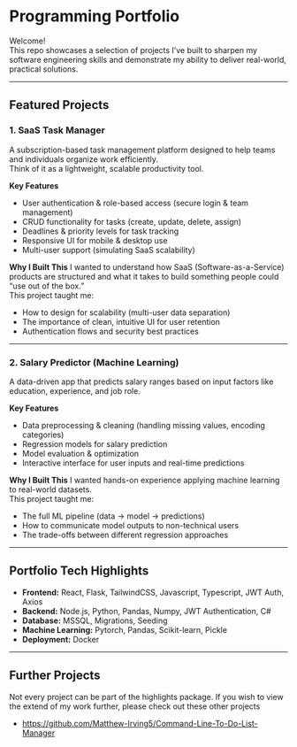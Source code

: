 # Programming Portfolio

Welcome!  
This repo showcases a selection of projects I’ve built to sharpen my software engineering skills and demonstrate my ability to deliver real-world, practical solutions.

---

## Featured Projects

### 1. SaaS Task Manager
A subscription-based task management platform designed to help teams and individuals organize work efficiently.  
Think of it as a lightweight, scalable productivity tool.

**Key Features**
- User authentication & role-based access (secure login & team management)
- CRUD functionality for tasks (create, update, delete, assign)
- Deadlines & priority levels for task tracking
- Responsive UI for mobile & desktop use
- Multi-user support (simulating SaaS scalability)

**Why I Built This**
I wanted to understand how SaaS (Software-as-a-Service) products are structured and what it takes to build something people could “use out of the box.”  
This project taught me:
- How to design for scalability (multi-user data separation)
- The importance of clean, intuitive UI for user retention
- Authentication flows and security best practices

---

### 2. Salary Predictor (Machine Learning)
A data-driven app that predicts salary ranges based on input factors like education, experience, and job role.

**Key Features**
- Data preprocessing & cleaning (handling missing values, encoding categories)
- Regression models for salary prediction
- Model evaluation & optimization
- Interactive interface for user inputs and real-time predictions

**Why I Built This**
I wanted hands-on experience applying machine learning to real-world datasets.  
This project taught me:
- The full ML pipeline (data → model → predictions)
- How to communicate model outputs to non-technical users
- The trade-offs between different regression approaches

---

## Portfolio Tech Highlights
- **Frontend:** React, Flask, TailwindCSS, Javascript, Typescript, JWT Auth, Axios
- **Backend:** Node.js, Python, Pandas, Numpy, JWT Authentication, C#
- **Database:** MSSQL, Migrations, Seeding
- **Machine Learning:** Pytorch, Pandas, Scikit-learn, Pickle  
- **Deployment:** Docker

---

## Further Projects
Not every project can be part of the highlights package. If you wish to view the extend of my work further, please check out these other projects
- https://github.com/Matthew-Irving5/Command-Line-To-Do-List-Manager
